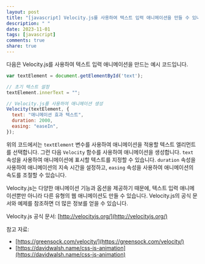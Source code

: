 ```yaml
---
layout: post
title: "[javascript] Velocity.js를 사용하여 텍스트 입력 애니메이션을 만들 수 있나요?"
description: " "
date: 2023-11-01
tags: [javascript]
comments: true
share: true
---
```


다음은 Velocity.js를 사용하여 텍스트 입력 애니메이션을 만드는 예시 코드입니다.

```javascript
var textElement = document.getElementById('text');

// 초기 텍스트 설정
textElement.innerText = "";

// Velocity.js를 사용하여 애니메이션 생성
Velocity(textElement, { 
  text: "애니메이션 효과 텍스트",
  duration: 2000,
  easing: "easeIn",
});
```

위의 코드에서는 `textElement` 변수를 사용하여 애니메이션을 적용할 텍스트 엘리먼트를 선택합니다. 그런 다음 `Velocity` 함수를 사용하여 애니메이션을 생성합니다. `text` 속성을 사용하여 애니메이션에 표시할 텍스트를 지정할 수 있습니다. `duration` 속성을 사용하여 애니메이션의 지속 시간을 설정하고, `easing` 속성을 사용하여 애니메이션의 속도를 조절할 수 있습니다.

Velocity.js는 다양한 애니메이션 기능과 옵션을 제공하기 때문에, 텍스트 입력 애니메이션뿐만 아니라 다른 유형의 웹 애니메이션도 만들 수 있습니다. Velocity.js의 공식 문서와 예제를 참조하면 더 많은 정보를 얻을 수 있습니다.

Velocity.js 공식 문서: [http://velocityjs.org/](http://velocityjs.org/)

참고 자료:
- [https://greensock.com/velocity/](https://greensock.com/velocity/)
- [https://davidwalsh.name/css-js-animation](https://davidwalsh.name/css-js-animation)